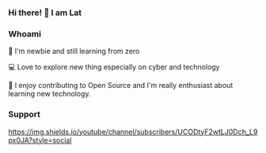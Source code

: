 ### Hi there! 👋 I am Lat

###  Whoami

🎈 I'm newbie and still learning from zero

💻 Love to explore new thing especially on cyber and technology

🐳 I enjoy contributing to Open Source and I'm really enthusiast about learning new technology.

### Support
https://img.shields.io/youtube/channel/subscribers/UCODtyF2wtLJ0Dch_L9px0JA?style=social
